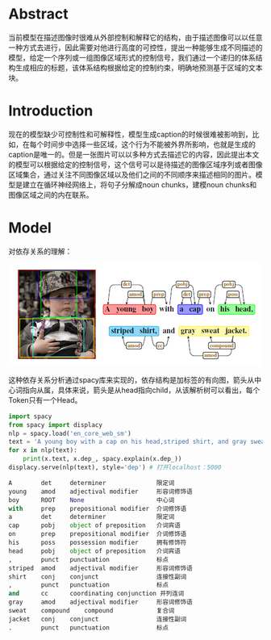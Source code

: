 # Abstract

当前模型在描述图像时很难从外部控制和解释它的结构，由于描述图像可以以任意一种方式去进行，因此需要对他进行高度的可控性，提出一种能够生成不同描述的模型，给定一个序列或一组图像区域形式的控制信号，我们通过一个递归的体系结构生成相应的标题，该体系结构根据给定的控制约束，明确地预测基于区域的文本块。

# Introduction

现在的模型缺少可控制性和可解释性，模型生成caption的时候很难被影响到，比如，在每个时间步中选择一些区域，这个行为不能被外界所影响，也就是生成的caption是唯一的。但是一张图片可以以多种方式去描述它的内容，因此提出本文的模型可以根据给定的控制信号，这个信号可以是待描述的图像区域序列或者图像区域集合，通过关注不同图像区域以及他们之间的不同顺序来描述相同的图片。模型是建立在循环神经网络上，将句子分解成noun chunks，建模noun chunks和图像区域之间的内在联系。

# Model

对依存关系的理解：

![](misc/Screenpresso/2020-04-16_20h12_01.png)

这种依存关系分析通过spacy库来实现的，依存结构是加标签的有向图，箭头从中心词指向从属，具体来说，箭头是从head指向child，从该解析树可以看出，每个Token只有一个Head。

```python
import spacy
from spacy import displacy
nlp = spacy.load('en_core_web_sm')
text = 'A young boy with a cap on his head,striped shirt, and gray sweat jacket.'
for x in nlp(text):
    print(x.text, x.dep_, spacy.explain(x.dep_))
displacy.serve(nlp(text), style='dep') # 打开localhost：5000
```

```python
A 	     det 	 determiner              限定词
young 	 amod 	 adjectival modifier     形容词修饰语
boy 	 ROOT 	 None                    中心词
with 	 prep 	 prepositional modifier  介词修饰语
a 	     det 	 determiner              限定词
cap 	 pobj 	 object of preposition   介词宾语
on 	     prep 	 prepositional modifier  介词修饰语
his 	 poss 	 possession modifier	 拥有修饰符
head 	 pobj 	 object of preposition	 介词宾语
, 	     punct 	 punctuation    		 标点
striped  amod 	 adjectival modifier	 形容词修饰语
shirt 	 conj 	 conjunct				 连接性副词
, 	     punct 	 punctuation			 标点
and 	 cc 	 coordinating conjunction 并列连词
gray 	 amod 	 adjectival modifier	 形容词修饰语
sweat 	 compound 	 compound			 复合词
jacket 	 conj 	 conjunct				 连接性副词
. 	     punct 	 punctuation			 标点
```

